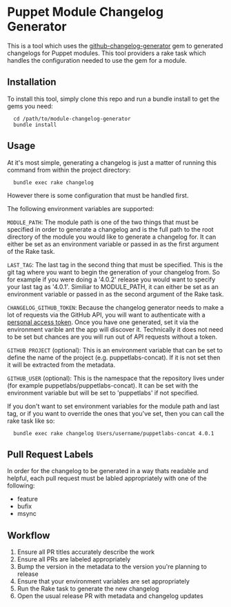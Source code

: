 # Puppet Module Changelog Generator

This is a tool which uses the [github-changelog-generator](https://github.com/skywinder/github-changelog-generator) gem
to generated changelogs for Puppet modules. This tool providers a rake task which handles the configuration needed to
use the gem for a module.

## Installation

To install this tool, simply clone this repo and run a bundle install to get the gems you need:

```
  cd /path/to/module-changelog-generator
  bundle install
```

## Usage

At it's most simple, generating a changelog is just a matter of running this command from within the project directory:

```
  bundle exec rake changelog
```

However there is some configuration that must be handled first.

The following environment variables are supported:

`MODULE_PATH`: The module path is one of the two things that must be specified in order to generate a changelog and is
the full path to the root directory of the module you would like to generate a changelog for. It can either be set as
an environment variable or passed in as the first argument of the Rake task.

`LAST_TAG`: The last tag in the second thing that must be specified. This is the git tag where you want to begin the
generation of your changelog from. So for example if you were doing a '4.0.2' release you would want to specify your last
tag as '4.0.1'. Similiar to MODULE_PATH, it can either be set as an environment variable or passed in as the second
argument of the Rake task.

`CHANGELOG_GITHUB_TOKEN`: Because the changelog generator needs to make a lot of requests via the GitHub API, you will
want to authenticate with a [personal access token](https://github.com/blog/1509-personal-api-tokens). Once you have one
generated, set it via the environment varible ant the app will discover it. Technically it does not need to be set but
chances are you will run out of API requests without a token.

`GITHUB PROJECT` (optional): This is an environment variable that can be set to define the name of the project (e.g.
puppetlabs-concat). If it is not set then it will be extracted from the metadata.

`GITHUB_USER` (optional): This is the namespace that the repository lives under (for example puppetlabs/puppetlabs-concat).
It can be set with the environment variable but will be set to 'puppetlabs' if not specified.


If you don't want to set environment variables for the module path and last tag, or if you want to override the ones that
you've set, then you can call the rake task like so:

```
  bundle exec rake changelog Users/username/puppetlabs-concat 4.0.1
```

## Pull Request Labels

In order for the changelog to be generated in a way thats readable and helpful, each pull request must be labled
appropriately with one of the following:

- feature
- bufix
- msync

## Workflow

 1. Ensure all PR titles accurately describe the work
 2. Ensure all PRs are labeled appropriately
 3. Bump the version in the metadata to the version you're planning to release
 4. Ensure that your environment variables are set appropriately
 5. Run the Rake task to generate the new changelog
 6. Open the usual release PR with metadata and changelog updates


